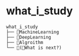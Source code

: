 # what_i_study

```
what_i_study
├── 📁MachineLearning
├── 📁DeepLearning 
├── 📁Algroithm
└── 📁(🐥What is next?) 
```
